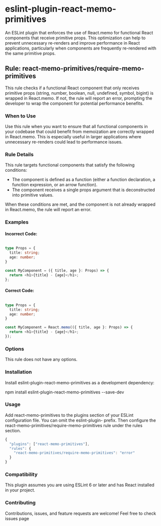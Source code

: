 
# eslint-plugin-react-memo-primitives

An ESLint plugin that enforces the use of React.memo for functional React components that receive primitive props. This optimization can help to prevent unnecessary re-renders and improve performance in React applications, particularly when components are frequently re-rendered with the same primitive props.

## Rule: react-memo-primitives/require-memo-primitives

This rule checks if a functional React component that only receives primitive props (string, number, boolean, null, undefined, symbol, bigint) is wrapped in React.memo. If not, the rule will report an error, prompting the developer to wrap the component for potential performance benefits.

### When to Use

Use this rule when you want to ensure that all functional components in your codebase that could benefit from memoization are correctly wrapped in React.memo. This is especially useful in larger applications where unnecessary re-renders could lead to performance issues.

### Rule Details

This rule targets functional components that satisfy the following conditions:

- The component is defined as a function (either a function declaration, a function expression, or an arrow function).
- The component receives a single props argument that is deconstructed into primitive values.

When these conditions are met, and the component is not already wrapped in React.memo, the rule will report an error.

### Examples

#### Incorrect Code:

```typescript

type Props = {
  title: string;
  age: number;
}

const MyComponent = ({ title, age }: Props) => {
  return <h1>{title} - {age}</h1>;
};
```

#### Correct Code:

```typescript

type Props = {
  title: string;
  age: number;
}

const MyComponent = React.memo(({ title, age }: Props) => {
  return <h1>{title} - {age}</h1>;
});
```

### Options

This rule does not have any options.

### Installation

Install eslint-plugin-react-memo-primitives as a development dependency:

npm install eslint-plugin-react-memo-primitives --save-dev

### Usage

Add react-memo-primitives to the plugins section of your ESLint configuration file. You can omit the eslint-plugin- prefix. Then configure the react-memo-primitives/require-memo-primitives rule under the rules section.

```typescript
{
  "plugins": ["react-memo-primitives"],
  "rules": {
    "react-memo-primitives/require-memo-primitives": "error"
  }
}
```

### Compatibility

This plugin assumes you are using ESLint 6 or later and has React installed in your project.

### Contributing

Contributions, issues, and feature requests are welcome! Feel free to check issues page

